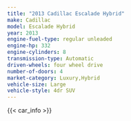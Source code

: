 ```yaml
---
title: "2013 Cadillac Escalade Hybrid"
make: Cadillac
model: Escalade Hybrid
year: 2013
engine-fuel-type: regular unleaded
engine-hp: 332
engine-cylinders: 8
transmission-type: Automatic
driven-wheels: four wheel drive
number-of-doors: 4
market-category: Luxury,Hybrid
vehicle-size: Large
vehicle-style: 4dr SUV
---
```


{{< car_info >}}
